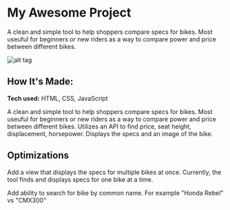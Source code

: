 # My Awesome Project
A clean and simple tool to help shoppers compare specs for bikes. Most useuful for beginners or new riders as a way to compare power and price between different bikes. 


![alt tag](https://imgur.com/VlkufKb)

## How It's Made:

**Tech used:** HTML, CSS, JavaScript

A clean and simple tool to help shoppers compare specs for bikes. Most useuful for beginners or new riders as a way to compare power and price between different bikes. Utilizes an API to find price, seat height, displacement, horsepower. Displays the specs and an image of the bike. 

## Optimizations

Add a view that displays the specs for multiple bikes at once. Currently, the tool finds and displays specs for one bike at a time. 

Add ability to search for bike by common name. For example "Honda Rebel" vs "CMX300"







